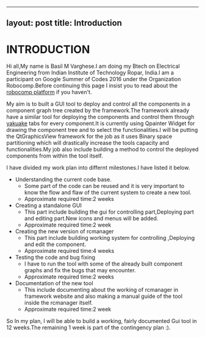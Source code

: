 
---
layout: post
title: Introduction
---

INTRODUCTION
============

Hi all,My name is Basil M Varghese.I am doing my Btech on Electrical Engineering from Indian Institute of Technology Ropar, India.I am a participant on Google Summer of Codes 2016  under the Organization Robocomp.Before continuing this page I insist you to read about the [robocomp platform](http://robocomp.github.io/website/) if you haven't.

My aim is to built a GUI tool to deploy and control  all the components in a component graph tree created by the framework.The framework already have a similar tool for deploying the components and control them  through  [yakuake](https://apps.ubuntu.com/cat/applications/precise/yakuake/) tabs for every component.It is currently using Qpainter Widget for drawing the component tree and to select the functionalities.I will be putting the QtGraphicsView framework for the job as it uses Binary space partitioning which will drastically increase the tools capacity and functionalities.My job also include building  a method to control the deployed components from within the tool itself.
 
I have divided my work plan into differnt milestones.I have listed it below.

 * 	Understanding the current code base.
 	* 	Some part of the code can be reused and it is very important to know the flow and flaw of the current system to create a new tool. 
 	*	Approximate required time:2 weeks
 *	Creating a standalone GUI
 	* 	This part include building the gui for controlling part,Deploying part and editing part.New icons and menus will be added.
 	* 	Approximate required time:2 week	
 *	Creating the new version of rcmanager
 	* 	This part include building working system for controlling ,Deploying and edit the component.
 	*	Approximate required time:4 weeks
 *	Testing the code and bug fixing	
 	*	I have to run the tool with some of the already built component graphs and fix the bugs  that may encounter.
 	*	Approximate required time:2 weeks
 *	Documentation of the new tool
 	*	This include documenting about the working of rcmanager in framework website and also making a manual guide of the tool inside the rcmanager itself.
 	*	Approximate required time:2 week
 	
 So In my plan, I will be able to build a working, fairly documented Gui tool in 12 weeks.The remaining 1 week is part of the contingency plan :).

